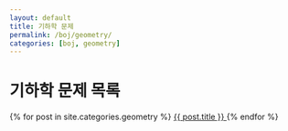 ```yaml
---
layout: default
title: 기하학 문제
permalink: /boj/geometry/
categories: [boj, geometry]
---
```


<h1>기하학 문제 목록</h1>
<div class="card-list">
  {% for post in site.categories.geometry %}
    <a href="{{ post.url | relative_url }}" class="card">
      {{ post.title }}
    </a>
  {% endfor %}
</div>
